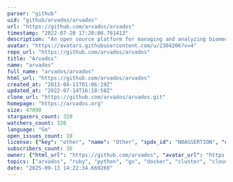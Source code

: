 ```yaml
---
parser: "github"
uid: "github/arvados/arvados"
url: "https://github.com/arvados/arvados"
timestamp: "2022-07-20 17:28:08.761413"
description: "An open source platform for managing and analyzing biomedical big data"
avatar: "https://avatars.githubusercontent.com/u/2304206?v=4"
repo_url: "https://github.com/arvados/arvados"
title: "Arvados"
name: "arvados"
full_name: "arvados/arvados"
html_url: "https://github.com/arvados/arvados"
created_at: "2013-04-11T01:06:19Z"
updated_at: "2022-07-14T16:18:58Z"
clone_url: "https://github.com/arvados/arvados.git"
homepage: "https://arvados.org"
size: 47890
stargazers_count: 320
watchers_count: 320
language: "Go"
open_issues_count: 10
license: {"key": "other", "name": "Other", "spdx_id": "NOASSERTION", "url": null, "node_id": "MDc6TGljZW5zZTA="}
subscribers_count: 36
owner: {"html_url": "https://github.com/arvados", "avatar_url": "https://avatars.githubusercontent.com/u/2304206?v=4", "login": "arvados", "type": "Organization"}
topics: ["arvados", "ruby", "python", "go", "docker", "cluster", "cloud", "cwl", "bigdata", "bioinformatics", "genomics", "workflow", "aws", "gcp", "azure", "workflow-engine"]
date: "2025-09-13 14:22:34.669269"
---
```

